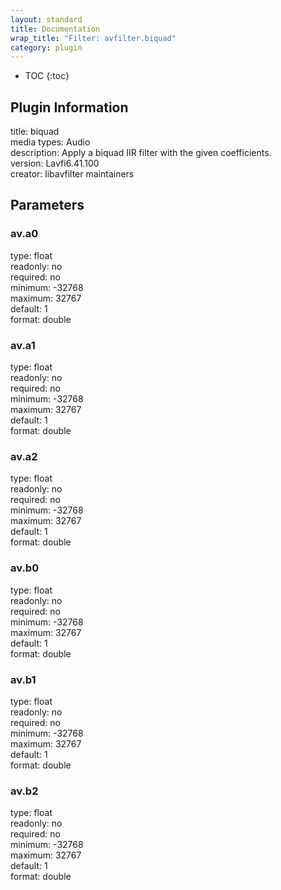 ```yaml
---
layout: standard
title: Documentation
wrap_title: "Filter: avfilter.biquad"
category: plugin
---
```

* TOC
{:toc}

## Plugin Information

title: biquad  
media types:
Audio  
description: Apply a biquad IIR filter with the given coefficients.  
version: Lavfi6.41.100  
creator: libavfilter maintainers  

## Parameters

### av.a0

  
type: float  
readonly: no  
required: no  
minimum: -32768  
maximum: 32767  
default: 1  
format: double  

### av.a1

  
type: float  
readonly: no  
required: no  
minimum: -32768  
maximum: 32767  
default: 1  
format: double  

### av.a2

  
type: float  
readonly: no  
required: no  
minimum: -32768  
maximum: 32767  
default: 1  
format: double  

### av.b0

  
type: float  
readonly: no  
required: no  
minimum: -32768  
maximum: 32767  
default: 1  
format: double  

### av.b1

  
type: float  
readonly: no  
required: no  
minimum: -32768  
maximum: 32767  
default: 1  
format: double  

### av.b2

  
type: float  
readonly: no  
required: no  
minimum: -32768  
maximum: 32767  
default: 1  
format: double  


